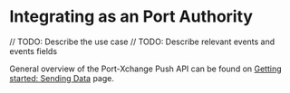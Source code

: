 # Integrating as an Port Authority

// TODO: Describe the use case
// TODO: Describe relevant events and events fields

General overview of the Port-Xchange Push API can be found on [Getting started: Sending Data](/sending-data/index.md) page.